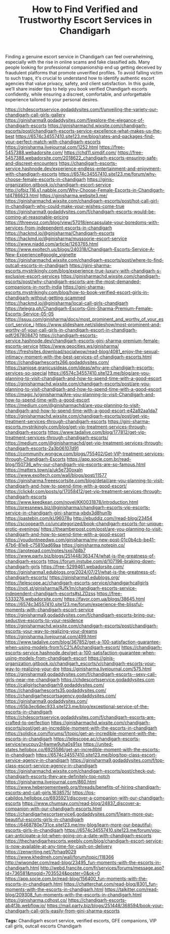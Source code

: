 <!DOCTYPE html>
<html lang="en">
<head>
   <meta charset="UTF-8">
  <meta name="viewport" content="width=device-width, initial-scale=1">
  <meta name="robots" content="index, follow, max-snippet:-1, max-image-preview:large, max-video-preview:-1">
  <meta name="description" content="Discover how to find verified and trustworthy escort services in Chandigarh. Learn to avoid scams and enjoy safe, high-class companionship.">
  <meta name="keywords" content="Chandigarh escort service, verified escorts, trustworthy escorts in Chandigarh, high profile call girls, safe escort booking">
  <title>How to Find Verified and Trustworthy Escort Services in Chandigarh</title>
</head>
<body>

  <header>
    <h1>How to Find Verified and Trustworthy Escort Services in Chandigarh</h1>
  </header>

  <section>
    <p>Finding a genuine escort service in Chandigarh can feel overwhelming, especially with the rise in online scams and fake classified ads. Many people looking for professional companionship end up getting deceived by fraudulent platforms that promote unverified profiles. To avoid falling victim to such traps, it's crucial to understand how to identify authentic escort agencies that value privacy, safety, and client satisfaction. In this guide, we’ll share insider tips to help you book verified Chandigarh escorts confidently, while ensuring a discreet, comfortable, and unforgettable experience tailored to your personal desires.</p>
  </section>

<a href='https://chdescortsservice.godaddysites.com/f/unveiling-the-variety-our-chandigarh-call-girls-gallery' title='https://chdescortsservice.godaddysites.com/f/unveiling-the-variety-our-chandigarh-call-girls-gallery' target='_blank'>https://chdescortsservice.godaddysites.com/f/unveiling-the-variety-our-chandigarh-call-girls-gallery</a>
<a href='https://ginisharma9.godaddysites.com/f/explore-the-elegance-of-chandigarh-escorts' title='https://ginisharma9.godaddysites.com/f/explore-the-elegance-of-chandigarh-escorts' target='_blank'>https://ginisharma9.godaddysites.com/f/explore-the-elegance-of-chandigarh-escorts</a>
<a href='https://ginisharmachd.wixsite.com/chandigarh-escorts/post/chandigarh-escorts-service-excellence-what-makes-us-the-best' title='https://ginisharmachd.wixsite.com/chandigarh-escorts/post/chandigarh-escorts-service-excellence-what-makes-us-the-best' target='_blank'>https://ginisharmachd.wixsite.com/chandigarh-escorts/post/chandigarh-escorts-service-excellence-what-makes-us-the-best</a>
<a href='https://6574c34557410.site123.me/blog/rates-and-packages-find-your-perfect-match-with-chandigarh-escorts' title='https://6574c34557410.site123.me/blog/rates-and-packages-find-your-perfect-match-with-chandigarh-escorts' target='_blank'>https://6574c34557410.site123.me/blog/rates-and-packages-find-your-perfect-match-with-chandigarh-escorts</a>
<a href='https://ginisharma.livejournal.com/1252.html' title='https://ginisharma.livejournal.com/1252.html' target='_blank'>https://ginisharma.livejournal.com/1252.html</a>
<a href='https://free-5457388.webadorsite.com/' title='https://free-5457388.webadorsite.com/' target='_blank'>https://free-5457388.webadorsite.com/</a>
<a href='https://chd11.simdif.com/' title='https://chd11.simdif.com/' target='_blank'>https://chd11.simdif.com/</a>
<a href='https://free-5457388.webadorsite.com/2018622_chandigarh-escorts-ensuring-safe-and-discreet-encounters' title='https://free-5457388.webadorsite.com/2018622_chandigarh-escorts-ensuring-safe-and-discreet-encounters' target='_blank'>https://free-5457388.webadorsite.com/2018622_chandigarh-escorts-ensuring-safe-and-discreet-encounters</a>
<a href='https://chandigarh-escorts-service.hashnode.dev/experience-endless-entertainment-and-enjoyment-with-chandigarh-escorts' title='https://chandigarh-escorts-service.hashnode.dev/experience-endless-entertainment-and-enjoyment-with-chandigarh-escorts' target='_blank'>https://chandigarh-escorts-service.hashnode.dev/experience-endless-entertainment-and-enjoyment-with-chandigarh-escorts</a>
<a href='https://6574c34557410.site123.me/forum/why-choose-female-escorts-in-chandigarh' title='https://6574c34557410.site123.me/forum/why-choose-female-escorts-in-chandigarh' target='_blank'>https://6574c34557410.site123.me/forum/why-choose-female-escorts-in-chandigarh</a>
<a href='https://ginis-organization.gitbook.io/chandigarh-escort-service' title='https://ginis-organization.gitbook.io/chandigarh-escort-service' target='_blank'>https://ginis-organization.gitbook.io/chandigarh-escort-service</a>
<a href='http://ofbiz.116.s1.nabble.com/Why-Choose-Female-Escorts-in-Chandigarh-td4786623.html' title='http://ofbiz.116.s1.nabble.com/Why-Choose-Female-Escorts-in-Chandigarh-td4786623.html' target='_blank'>http://ofbiz.116.s1.nabble.com/Why-Choose-Female-Escorts-in-Chandigarh-td4786623.html</a>
<a href='https://ginisharma.website3.me/' title='https://ginisharma.website3.me/' target='_blank'>https://ginisharma.website3.me/</a>
<a href='https://ginisharmachd.wixsite.com/chandigarh-escorts/post/hot-call-girl-in-chandigarh-who-could-make-your-wishes-come-true' title='https://ginisharmachd.wixsite.com/chandigarh-escorts/post/hot-call-girl-in-chandigarh-who-could-make-your-wishes-come-true' target='_blank'>https://ginisharmachd.wixsite.com/chandigarh-escorts/post/hot-call-girl-in-chandigarh-who-could-make-your-wishes-come-true</a>
<a href='https://ginisharma9.godaddysites.com/f/chandigarh-escorts-would-be-coming-at-reasonable-pricing' title='https://ginisharma9.godaddysites.com/f/chandigarh-escorts-would-be-coming-at-reasonable-pricing' target='_blank'>https://ginisharma9.godaddysites.com/f/chandigarh-escorts-would-be-coming-at-reasonable-pricing</a>
<a href='https://threevoz.com/blog/view/57018/encapsulate-your-boredoms-with-services-from-independent-escorts-in-chandigarh' title='https://threevoz.com/blog/view/57018/encapsulate-your-boredoms-with-services-from-independent-escorts-in-chandigarh' target='_blank'>https://threevoz.com/blog/view/57018/encapsulate-your-boredoms-with-services-from-independent-escorts-in-chandigarh</a>
<a href='https://hackmd.io/@ginisharma/Chandigarh-escorts' title='https://hackmd.io/@ginisharma/Chandigarh-escorts' target='_blank'>https://hackmd.io/@ginisharma/Chandigarh-escorts</a>
<a href='https://hackmd.io/@ginisharma/mussoorie-escort-service' title='https://hackmd.io/@ginisharma/mussoorie-escort-service' target='_blank'>https://hackmd.io/@ginisharma/mussoorie-escort-service</a>
<a href='https://www.niadd.com/article/1263765.html' title='https://www.niadd.com/article/1263765.html' target='_blank'>https://www.niadd.com/article/1263765.html</a>
<a href='https://www.exoltech.us/blogs/240318/Chandigarh-Escorts-Service-A-New-Experience#google_vignette' title='https://www.exoltech.us/blogs/240318/Chandigarh-Escorts-Service-A-New-Experience#google_vignette' target='_blank'>https://www.exoltech.us/blogs/240318/Chandigarh-Escorts-Service-A-New-Experience#google_vignette</a>
<a href='https://ginisharmachd.wixsite.com/chandigarh-escorts/post/where-to-find-outcall-escorts-in-chandigarh' title='https://ginisharmachd.wixsite.com/chandigarh-escorts/post/where-to-find-outcall-escorts-in-chandigarh' target='_blank'>https://ginisharmachd.wixsite.com/chandigarh-escorts/post/where-to-find-outcall-escorts-in-chandigarh</a>
<a href='https://gini-sharma-escorts.mystrikingly.com/blog/experience-true-luxury-with-chandigarh-s-exclusive-escort-services' title='https://gini-sharma-escorts.mystrikingly.com/blog/experience-true-luxury-with-chandigarh-s-exclusive-escort-services' target='_blank'>https://gini-sharma-escorts.mystrikingly.com/blog/experience-true-luxury-with-chandigarh-s-exclusive-escort-services</a>
<a href='https://ginisharmachd.wixsite.com/chandigarh-escorts/post/why-chandigarh-escorts-are-the-most-demanded-companions-in-north-india' title='https://ginisharmachd.wixsite.com/chandigarh-escorts/post/why-chandigarh-escorts-are-the-most-demanded-companions-in-north-india' target='_blank'>https://ginisharmachd.wixsite.com/chandigarh-escorts/post/why-chandigarh-escorts-are-the-most-demanded-companions-in-north-india</a>
<a href='https://gini-sharma-escorts.mystrikingly.com/blog/how-to-book-verified-escort-girls-in-chandigarh-without-getting-scammed' title='https://gini-sharma-escorts.mystrikingly.com/blog/how-to-book-verified-escort-girls-in-chandigarh-without-getting-scammed' target='_blank'>https://gini-sharma-escorts.mystrikingly.com/blog/how-to-book-verified-escort-girls-in-chandigarh-without-getting-scammed</a>
<a href='https://hackmd.io/@ginisharma/local-call-girls-chandigarh' title='https://hackmd.io/@ginisharma/local-call-girls-chandigarh' target='_blank'>https://hackmd.io/@ginisharma/local-call-girls-chandigarh</a>
<a href='https://telegra.ph/Chandigarh-Escorts-Gini-Sharma-Premium-Female-Escorts-Service-05-05' title='https://telegra.ph/Chandigarh-Escorts-Gini-Sharma-Premium-Female-Escorts-Service-05-05' target='_blank'>https://telegra.ph/Chandigarh-Escorts-Gini-Sharma-Premium-Female-Escorts-Service-05-05</a>
<a href='https://issuu.com/ginisharma/docs/most_prominent_and_worthy_of_your_escort_service_i' title='https://issuu.com/ginisharma/docs/most_prominent_and_worthy_of_your_escort_service_i' target='_blank'>https://issuu.com/ginisharma/docs/most_prominent_and_worthy_of_your_escort_service_i</a>
<a href='https://www.slideshare.net/slideshow/most-prominent-and-worthy-of-your-call-girls-in-chandigarh-escort-in-chandigarh-pdf/267808470' title='https://www.slideshare.net/slideshow/most-prominent-and-worthy-of-your-call-girls-in-chandigarh-escort-in-chandigarh-pdf/267808470' target='_blank'>https://www.slideshare.net/slideshow/most-prominent-and-worthy-of-your-call-girls-in-chandigarh-escort-in-chandigarh-pdf/267808470</a>
<a href='https://chandigarh-escorts-service.hashnode.dev/chandigarh-escorts-gini-sharma-premium-female-escorts-service' title='https://chandigarh-escorts-service.hashnode.dev/chandigarh-escorts-gini-sharma-premium-female-escorts-service' target='_blank'>https://chandigarh-escorts-service.hashnode.dev/chandigarh-escorts-gini-sharma-premium-female-escorts-service</a>
<a href='https://www.geocities.ws/ginisharma/' title='https://www.geocities.ws/ginisharma/' target='_blank'>https://www.geocities.ws/ginisharma/</a>
<a href='https://freshsites.download/socialwow/read-blog/4081_enjoy-the-sexual-intimacy-moment-with-the-best-services-of-chandigarh-escorts.html' title='https://freshsites.download/socialwow/read-blog/4081_enjoy-the-sexual-intimacy-moment-with-the-best-services-of-chandigarh-escorts.html' target='_blank'>https://freshsites.download/socialwow/read-blog/4081_enjoy-the-sexual-intimacy-moment-with-the-best-services-of-chandigarh-escorts.html</a>
<a href='https://chandigarhescorts266.godaddysites.com/' title='https://chandigarhescorts266.godaddysites.com/' target='_blank'>https://chandigarhescorts266.godaddysites.com/</a>
<a href='https://sanjose.granicusideas.com/ideas/why-are-chandigarh-escorts-services-so-special' title='https://sanjose.granicusideas.com/ideas/why-are-chandigarh-escorts-services-so-special' target='_blank'>https://sanjose.granicusideas.com/ideas/why-are-chandigarh-escorts-services-so-special</a>
<a href='https://6574c34557410.site123.me/blog/are-you-planning-to-visit-chandigarh-and-how-to-spend-time-with-a-good-escort' title='https://6574c34557410.site123.me/blog/are-you-planning-to-visit-chandigarh-and-how-to-spend-time-with-a-good-escort' target='_blank'>https://6574c34557410.site123.me/blog/are-you-planning-to-visit-chandigarh-and-how-to-spend-time-with-a-good-escort</a>
<a href='https://ginisharmachd.wixsite.com/chandigarh-escorts/post/are-you-planning-to-visit-chandigarh-and-how-to-spend-time-with-a-good-escort' title='https://ginisharmachd.wixsite.com/chandigarh-escorts/post/are-you-planning-to-visit-chandigarh-and-how-to-spend-time-with-a-good-escort' target='_blank'>https://ginisharmachd.wixsite.com/chandigarh-escorts/post/are-you-planning-to-visit-chandigarh-and-how-to-spend-time-with-a-good-escort</a>
<a href='https://magic.ly/ginisharma/Are-you-planning-to-visit-Chandigarh-and-how-to-spend-time-with-a-good-escort' title='https://magic.ly/ginisharma/Are-you-planning-to-visit-Chandigarh-and-how-to-spend-time-with-a-good-escort' target='_blank'>https://magic.ly/ginisharma/Are-you-planning-to-visit-Chandigarh-and-how-to-spend-time-with-a-good-escort</a>
<a href='https://medium.com/@ginisharmachd/are-you-planning-to-visit-chandigarh-and-how-to-spend-time-with-a-good-escort-e42a92aa1da7' title='https://medium.com/@ginisharmachd/are-you-planning-to-visit-chandigarh-and-how-to-spend-time-with-a-good-escort-e42a92aa1da7' target='_blank'>https://medium.com/@ginisharmachd/are-you-planning-to-visit-chandigarh-and-how-to-spend-time-with-a-good-escort-e42a92aa1da7</a>
<a href='https://ginisharmachd.wixsite.com/chandigarh-escorts/post/get-vip-treatment-services-through-chandigarh-escorts' title='https://ginisharmachd.wixsite.com/chandigarh-escorts/post/get-vip-treatment-services-through-chandigarh-escorts' target='_blank'>https://ginisharmachd.wixsite.com/chandigarh-escorts/post/get-vip-treatment-services-through-chandigarh-escorts</a>
<a href='https://gini-sharma-escorts.mystrikingly.com/blog/get-vip-treatment-services-through-chandigarh-escorts' title='https://gini-sharma-escorts.mystrikingly.com/blog/get-vip-treatment-services-through-chandigarh-escorts' target='_blank'>https://gini-sharma-escorts.mystrikingly.com/blog/get-vip-treatment-services-through-chandigarh-escorts</a>
<a href='https://www.tadalive.com/blog/177812/get-vip-treatment-services-through-chandigarh-escorts/' title='https://www.tadalive.com/blog/177812/get-vip-treatment-services-through-chandigarh-escorts/' target='_blank'>https://www.tadalive.com/blog/177812/get-vip-treatment-services-through-chandigarh-escorts/</a>
<a href='https://medium.com/@ginisharmachd/get-vip-treatment-services-through-chandigarh-escorts-2a3b06107d91' title='https://medium.com/@ginisharmachd/get-vip-treatment-services-through-chandigarh-escorts-2a3b06107d91' target='_blank'>https://medium.com/@ginisharmachd/get-vip-treatment-services-through-chandigarh-escorts-2a3b06107d91</a>
<a href='https://community.wongcw.com/blogs/755402/Get-VIP-treatment-services-through-Chandigarh-Escorts' title='https://community.wongcw.com/blogs/755402/Get-VIP-treatment-services-through-Chandigarh-Escorts' target='_blank'>https://community.wongcw.com/blogs/755402/Get-VIP-treatment-services-through-Chandigarh-Escorts</a>
<a href='https://app.socie.com.br/read-blog/150736_why-our-chandigarh-vip-escorts-are-so-famous.html' title='https://app.socie.com.br/read-blog/150736_why-our-chandigarh-vip-escorts-are-so-famous.html' target='_blank'>https://app.socie.com.br/read-blog/150736_why-our-chandigarh-vip-escorts-are-so-famous.html</a>
<a href='https://matters.town/a/uk5e730oxaln' title='https://matters.town/a/uk5e730oxaln' target='_blank'>https://matters.town/a/uk5e730oxaln</a>
<a href='https://www.exoltech.com/wall/blogs/post/11577' title='https://www.exoltech.com/wall/blogs/post/11577' target='_blank'>https://www.exoltech.com/wall/blogs/post/11577</a>
<a href='https://ginisharma.freeescortsite.com/blog/detail/are-you-planning-to-visit-chandigarh-and-how-to-spend-time-with-a-good-escort/' title='https://ginisharma.freeescortsite.com/blog/detail/are-you-planning-to-visit-chandigarh-and-how-to-spend-time-with-a-good-escort/' target='_blank'>https://ginisharma.freeescortsite.com/blog/detail/are-you-planning-to-visit-chandigarh-and-how-to-spend-time-with-a-good-escort/</a>
<a href='https://click4r.com/posts/g/17058412/get-vip-treatment-services-through-chandigarh-escorts' title='https://click4r.com/posts/g/17058412/get-vip-treatment-services-through-chandigarh-escorts' target='_blank'>https://click4r.com/posts/g/17058412/get-vip-treatment-services-through-chandigarh-escorts</a>
<a href='https://www.keedkean.com/novel/KK0031878/introduction.html' title='https://www.keedkean.com/novel/KK0031878/introduction.html' target='_blank'>https://www.keedkean.com/novel/KK0031878/introduction.html</a>
<a href='https://pressnews.biz/@ginisharma/chandigarh-escorts-vip-escorts-service-in-chandigarh-gini-sharma-xbdx3d8hun1b' title='https://pressnews.biz/@ginisharma/chandigarh-escorts-vip-escorts-service-in-chandigarh-gini-sharma-xbdx3d8hun1b' target='_blank'>https://pressnews.biz/@ginisharma/chandigarh-escorts-vip-escorts-service-in-chandigarh-gini-sharma-xbdx3d8hun1b</a>
<a href='https://pastebin.com/kU96078u' title='https://pastebin.com/kU96078u' target='_blank'>https://pastebin.com/kU96078u</a>
<a href='http://ebuddiz.com//read-blog/23454' title='http://ebuddiz.com//read-blog/23454' target='_blank'>http://ebuddiz.com//read-blog/23454</a>
<a href='https://scoopearth.co/uncategorized/book-chandigarh-escorts-for-unique-erotic-evenings/' title='https://scoopearth.co/uncategorized/book-chandigarh-escorts-for-unique-erotic-evenings/' target='_blank'>https://scoopearth.co/uncategorized/book-chandigarh-escorts-for-unique-erotic-evenings/</a>
<a href='https://theamberpost.com/post/are-you-planning-to-visit-chandigarh-and-how-to-spend-time-with-a-good-escort' title='https://theamberpost.com/post/are-you-planning-to-visit-chandigarh-and-how-to-spend-time-with-a-good-escort' target='_blank'>https://theamberpost.com/post/are-you-planning-to-visit-chandigarh-and-how-to-spend-time-with-a-good-escort</a>
<a href='https://youdontneedwp.com/ginisharma/my-new-post-01c0b4cb-be41-47b6-81e8-c75810ad69aa' title='https://youdontneedwp.com/ginisharma/my-new-post-01c0b4cb-be41-47b6-81e8-c75810ad69aa' target='_blank'>https://youdontneedwp.com/ginisharma/my-new-post-01c0b4cb-be41-47b6-81e8-c75810ad69aa</a>
<a href='https://ginisharma.notepin.co/' title='https://ginisharma.notepin.co/' target='_blank'>https://ginisharma.notepin.co/</a>
<a href='https://anotepad.com/notes/sxq7d4b7' title='https://anotepad.com/notes/sxq7d4b7' target='_blank'>https://anotepad.com/notes/sxq7d4b7</a>
<a href='https://www.party.biz/blogs/251448/363474/what-is-the-greatness-of-chandigarh-escorts' title='https://www.party.biz/blogs/251448/363474/what-is-the-greatness-of-chandigarh-escorts' target='_blank'>https://www.party.biz/blogs/251448/363474/what-is-the-greatness-of-chandigarh-escorts</a>
<a href='https://forum.instube.com/d/107196-braking-down-chandigarh-girls' title='https://forum.instube.com/d/107196-braking-down-chandigarh-girls' target='_blank'>https://forum.instube.com/d/107196-braking-down-chandigarh-girls</a>
<a href='https://free-5299461.webadorsite.com/' title='https://free-5299461.webadorsite.com/' target='_blank'>https://free-5299461.webadorsite.com/</a>
<a href='https://ginisharma1.edublogs.org/2024/07/21/what-is-the-greatness-of-chandigarh-escorts/' title='https://ginisharma1.edublogs.org/2024/07/21/what-is-the-greatness-of-chandigarh-escorts/' target='_blank'>https://ginisharma1.edublogs.org/2024/07/21/what-is-the-greatness-of-chandigarh-escorts/</a>
<a href='https://ginisharma1.edublogs.org/' title='https://ginisharma1.edublogs.org/' target='_blank'>https://ginisharma1.edublogs.org/</a>
<a href='https://telescope.ac/chandigarh-escorts-service/chandigarhcallgirls' title='https://telescope.ac/chandigarh-escorts-service/chandigarhcallgirls' target='_blank'>https://telescope.ac/chandigarh-escorts-service/chandigarhcallgirls</a>
<a href='https://noti.st/ginisharma/RJfk1m/chandigarh-escorts-service-independent-chandigarh-escorts#sLZDzss' title='https://noti.st/ginisharma/RJfk1m/chandigarh-escorts-service-independent-chandigarh-escorts#sLZDzss' target='_blank'>https://noti.st/ginisharma/RJfk1m/chandigarh-escorts-service-independent-chandigarh-escorts#sLZDzss</a>
<a href='https://free-5333276.webadorsite.com/' title='https://free-5333276.webadorsite.com/' target='_blank'>https://free-5333276.webadorsite.com/</a>
<a href='https://favor.com.ua/blogs/38645.html' title='https://favor.com.ua/blogs/38645.html' target='_blank'>https://favor.com.ua/blogs/38645.html</a>
<a href='https://6574c34557410.site123.me/forum/experience-the-blissful-moments-with-chandigarh-escort-service' title='https://6574c34557410.site123.me/forum/experience-the-blissful-moments-with-chandigarh-escort-service' target='_blank'>https://6574c34557410.site123.me/forum/experience-the-blissful-moments-with-chandigarh-escort-service</a>
<a href='https://ginisharma9.godaddysites.com/f/chandigarh-escorts-bring-our-seductive-escorts-to-your-residence' title='https://ginisharma9.godaddysites.com/f/chandigarh-escorts-bring-our-seductive-escorts-to-your-residence' target='_blank'>https://ginisharma9.godaddysites.com/f/chandigarh-escorts-bring-our-seductive-escorts-to-your-residence</a>
<a href='https://ginisharmachd.wixsite.com/chandigarh-escorts/post/chandigarh-escorts-your-way-to-realizing-your-dreams' title='https://ginisharmachd.wixsite.com/chandigarh-escorts/post/chandigarh-escorts-your-way-to-realizing-your-dreams' target='_blank'>https://ginisharmachd.wixsite.com/chandigarh-escorts/post/chandigarh-escorts-your-way-to-realizing-your-dreams</a>
<a href='https://ginisharma.livejournal.com/499.html' title='https://ginisharma.livejournal.com/499.html' target='_blank'>https://ginisharma.livejournal.com/499.html</a>
<a href='https://www.tadalive.com/blog/367852/get-a-100-satisfaction-guarantee-when-using-models-from%C2%A0chandigarh-escort/' title='https://www.tadalive.com/blog/367852/get-a-100-satisfaction-guarantee-when-using-models-from%C2%A0chandigarh-escort/' target='_blank'>https://www.tadalive.com/blog/367852/get-a-100-satisfaction-guarantee-when-using-models-from%C2%A0chandigarh-escort/</a>
<a href='https://chandigarh-escorts-service.hashnode.dev/get-a-100-satisfaction-guarantee-when-using-models-from-chandigarh-escort' title='https://chandigarh-escorts-service.hashnode.dev/get-a-100-satisfaction-guarantee-when-using-models-from-chandigarh-escort' target='_blank'>https://chandigarh-escorts-service.hashnode.dev/get-a-100-satisfaction-guarantee-when-using-models-from-chandigarh-escort</a>
<a href='https://ginis-organization.gitbook.io/chandigarh_escorts/v/chandigarh-escorts-your-way-to-realizing-your-dre' title='https://ginis-organization.gitbook.io/chandigarh_escorts/v/chandigarh-escorts-your-way-to-realizing-your-dre' target='_blank'>https://ginis-organization.gitbook.io/chandigarh_escorts/v/chandigarh-escorts-your-way-to-realizing-your-dre</a>
<a href='https://ginisharma.livejournal.com/575.html' title='https://ginisharma.livejournal.com/575.html' target='_blank'>https://ginisharma.livejournal.com/575.html</a>
<a href='https://ginisharma9.godaddysites.com/f/chandigarh-escorts--sexy-call-girls-near-me-chandigarh' title='https://ginisharma9.godaddysites.com/f/chandigarh-escorts--sexy-call-girls-near-me-chandigarh' target='_blank'>https://ginisharma9.godaddysites.com/f/chandigarh-escorts--sexy-call-girls-near-me-chandigarh</a>
<a href='https://chdescortsservice.godaddysites.com' title='https://chdescortsservice.godaddysites.com' target='_blank'>https://chdescortsservice.godaddysites.com</a>
<a href='https://callgirlschandigarh9.godaddysites.com/' title='https://callgirlschandigarh9.godaddysites.com/' target='_blank'>https://callgirlschandigarh9.godaddysites.com/</a>
<a href='https://chandigarhescorts35.godaddysites.com/' title='https://chandigarhescorts35.godaddysites.com/' target='_blank'>https://chandigarhescorts35.godaddysites.com/</a>
<a href='https://chandigarhescortsagency.godaddysites.com/' title='https://chandigarhescortsagency.godaddysites.com/' target='_blank'>https://chandigarhescortsagency.godaddysites.com/</a>
<a href='https://ginisharma9.godaddysites.com/' title='https://ginisharma9.godaddysites.com/' target='_blank'>https://ginisharma9.godaddysites.com/</a>
<a href='https://65b3ec6dec933.site123.me/blog/exceptional-service-of-the-escorts-in-chandigarh' title='https://65b3ec6dec933.site123.me/blog/exceptional-service-of-the-escorts-in-chandigarh' target='_blank'>https://65b3ec6dec933.site123.me/blog/exceptional-service-of-the-escorts-in-chandigarh</a>
<a href='https://chdescortsservice.godaddysites.com/f/chandigarh-escorts-are-crafted-to-perfection' title='https://chdescortsservice.godaddysites.com/f/chandigarh-escorts-are-crafted-to-perfection' target='_blank'>https://chdescortsservice.godaddysites.com/f/chandigarh-escorts-are-crafted-to-perfection</a>
<a href='https://ginisharmachd.wixsite.com/chandigarh-escorts/post/get-an-incredible-moment-with-the-escorts-in-chandigarh' title='https://ginisharmachd.wixsite.com/chandigarh-escorts/post/get-an-incredible-moment-with-the-escorts-in-chandigarh' target='_blank'>https://ginisharmachd.wixsite.com/chandigarh-escorts/post/get-an-incredible-moment-with-the-escorts-in-chandigarh</a>
<a href='https://solidice.com/forums/1/topic/get-an-incredible-moment-with-the-escorts-in-chandigarh' title='https://solidice.com/forums/1/topic/get-an-incredible-moment-with-the-escorts-in-chandigarh' target='_blank'>https://solidice.com/forums/1/topic/get-an-incredible-moment-with-the-escorts-in-chandigarh</a>
<a href='https://telescope.ac/chandigarh-escorts-service/wucpuy2r4wmw9uha0s91sx' title='https://telescope.ac/chandigarh-escorts-service/wucpuy2r4wmw9uha0s91sx' target='_blank'>https://telescope.ac/chandigarh-escorts-service/wucpuy2r4wmw9uha0s91sx</a>
<a href='https://united-states.hellobox.co/6925586/get-an-incredible-moment-with-the-escorts-in-chandigarh' title='https://united-states.hellobox.co/6925586/get-an-incredible-moment-with-the-escorts-in-chandigarh' target='_blank'>https://united-states.hellobox.co/6925586/get-an-incredible-moment-with-the-escorts-in-chandigarh</a>
<a href='https://6574c34557410.site123.me/blog/top-class-escort-service-agency-in-chandigarh' title='https://6574c34557410.site123.me/blog/top-class-escort-service-agency-in-chandigarh' target='_blank'>https://6574c34557410.site123.me/blog/top-class-escort-service-agency-in-chandigarh</a>
<a href='https://ginisharma9.godaddysites.com/f/top-class-escort-service-agency-in-chandigarh' title='https://ginisharma9.godaddysites.com/f/top-class-escort-service-agency-in-chandigarh' target='_blank'>https://ginisharma9.godaddysites.com/f/top-class-escort-service-agency-in-chandigarh</a>
<a href='https://ginisharmachd.wixsite.com/chandigarh-escorts/post/check-out-chandigarh-escorts-they-are-definitely-top-notch' title='https://ginisharmachd.wixsite.com/chandigarh-escorts/post/check-out-chandigarh-escorts-they-are-definitely-top-notch' target='_blank'>https://ginisharmachd.wixsite.com/chandigarh-escorts/post/check-out-chandigarh-escorts-they-are-definitely-top-notch</a>
<a href='https://ginisharma.livejournal.com/860.html' title='https://ginisharma.livejournal.com/860.html' target='_blank'>https://ginisharma.livejournal.com/860.html</a>
<a href='https://www.hebergementweb.org/threads/benefits-of-hiring-chandigarh-escorts-and-call-girls.1638575/' title='https://www.hebergementweb.org/threads/benefits-of-hiring-chandigarh-escorts-and-call-girls.1638575/' target='_blank'>https://www.hebergementweb.org/threads/benefits-of-hiring-chandigarh-escorts-and-call-girls.1638575/</a>
<a href='https://los-cabildos.hellobox.co/6935921/discover-a-companion-with-our-chandigarh-escorts' title='https://los-cabildos.hellobox.co/6935921/discover-a-companion-with-our-chandigarh-escorts' target='_blank'>https://los-cabildos.hellobox.co/6935921/discover-a-companion-with-our-chandigarh-escorts</a>
<a href='https://www.chumsay.com/read-blog/24837_discover-a-companion-with-our-chandigarh-escorts.html' title='https://www.chumsay.com/read-blog/24837_discover-a-companion-with-our-chandigarh-escorts.html' target='_blank'>https://www.chumsay.com/read-blog/24837_discover-a-companion-with-our-chandigarh-escorts.html</a>
<a href='https://chandigarhescortservice6.godaddysites.com/f/learn-more-our-beautiful-escorts-girls-in-chandigarh' title='https://chandigarhescortservice6.godaddysites.com/f/learn-more-our-beautiful-escorts-girls-in-chandigarh' target='_blank'>https://chandigarhescortservice6.godaddysites.com/f/learn-more-our-beautiful-escorts-girls-in-chandigarh</a>
<a href='https://6468780e731ce.site123.me/my-blog/learn-more-our-beautiful-escorts-girls-in-chandigarh' title='https://6468780e731ce.site123.me/my-blog/learn-more-our-beautiful-escorts-girls-in-chandigarh' target='_blank'>https://6468780e731ce.site123.me/my-blog/learn-more-our-beautiful-escorts-girls-in-chandigarh</a>
<a href='https://6574c34557410.site123.me/forum/you-can-anticipate-a-lot-when-going-on-a-date-with-chandigarh-escorts' title='https://6574c34557410.site123.me/forum/you-can-anticipate-a-lot-when-going-on-a-date-with-chandigarh-escorts' target='_blank'>https://6574c34557410.site123.me/forum/you-can-anticipate-a-lot-when-going-on-a-date-with-chandigarh-escorts</a>
<a href='https://thechandigarhescorts.weebly.com/blog/chandigarh-escort-service-is-now-available-at-any-time-for-cash-on-delivery' title='https://thechandigarhescorts.weebly.com/blog/chandigarh-escort-service-is-now-available-at-any-time-for-cash-on-delivery' target='_blank'>https://thechandigarhescorts.weebly.com/blog/chandigarh-escort-service-is-now-available-at-any-time-for-cash-on-delivery</a>
<a href='https://zenwriting.net/7trhaq9029' title='https://zenwriting.net/7trhaq9029' target='_blank'>https://zenwriting.net/7trhaq9029</a>
<a href='https://www.khedmeh.com/wall/forum/topic/118366' title='https://www.khedmeh.com/wall/forum/topic/118366' target='_blank'>https://www.khedmeh.com/wall/forum/topic/118366</a>
<a href='http://wiwonder.com/read-blog/23495_fun-moments-with-the-escorts-in-chandigarh.html' title='http://wiwonder.com/read-blog/23495_fun-moments-with-the-escorts-in-chandigarh.html' target='_blank'>http://wiwonder.com/read-blog/23495_fun-moments-with-the-escorts-in-chandigarh.html</a>
<a href='http://webd.francite.com/fr/services/forums/message.asp?id=736581&msgid=7035524&poster=0&ok=0' title='http://webd.francite.com/fr/services/forums/message.asp?id=736581&msgid=7035524&poster=0&ok=0' target='_blank'>http://webd.francite.com/fr/services/forums/message.asp?id=736581&msgid=7035524&poster=0&ok=0</a>
<a href='https://app.socie.com.br/read-blog/156400_fun-moments-with-the-escorts-in-chandigarh.html' title='https://app.socie.com.br/read-blog/156400_fun-moments-with-the-escorts-in-chandigarh.html' target='_blank'>https://app.socie.com.br/read-blog/156400_fun-moments-with-the-escorts-in-chandigarh.html</a>
<a href='https://chatterchat.com/read-blog/8301_fun-moments-with-the-escorts-in-chandigarh.html' title='https://chatterchat.com/read-blog/8301_fun-moments-with-the-escorts-in-chandigarh.html' target='_blank'>https://chatterchat.com/read-blog/8301_fun-moments-with-the-escorts-in-chandigarh.html</a>
<a href='https://talkitter.com/read-blog/209308_fun-moments-with-the-escorts-in-chandigarh.html' title='https://talkitter.com/read-blog/209308_fun-moments-with-the-escorts-in-chandigarh.html' target='_blank'>https://talkitter.com/read-blog/209308_fun-moments-with-the-escorts-in-chandigarh.html</a>
<a href='https://ginisharma.cdhost.co/' title='https://ginisharma.cdhost.co/' target='_blank'>https://ginisharma.cdhost.co/</a>
<a href='https://chandigarh-escorts-ab4f3b.webflow.io/' title='https://chandigarh-escorts-ab4f3b.webflow.io/' target='_blank'>https://chandigarh-escorts-ab4f3b.webflow.io/</a>
<a href='https://mail.party.biz/blogs/251448/368594/book-your-chandigarh-call-girls-easily-from-gini-sharma-escorts' title='https://mail.party.biz/blogs/251448/368594/book-your-chandigarh-call-girls-easily-from-gini-sharma-escorts' target='_blank'>https://mail.party.biz/blogs/251448/368594/book-your-chandigarh-call-girls-easily-from-gini-sharma-escorts</a>


  <footer>
    <p><strong>Tags:</strong> Chandigarh escort service, verified escorts, GFE companions, VIP call girls, outcall escorts Chandigarh</p>
  </footer>

</body>
</html>
